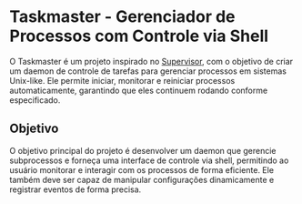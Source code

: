 # Taskmaster - Gerenciador de Processos com Controle via Shell

O Taskmaster é um projeto inspirado no [Supervisor](http://supervisord.org/index.html), com o objetivo de criar um daemon de controle de tarefas para gerenciar processos em sistemas Unix-like. Ele permite iniciar, monitorar e reiniciar processos automaticamente, garantindo que eles continuem rodando conforme especificado.

## Objetivo

O objetivo principal do projeto é desenvolver um daemon que gerencie subprocessos e forneça uma interface de controle via shell, permitindo ao usuário monitorar e interagir com os processos de forma eficiente. Ele também deve ser capaz de manipular configurações dinamicamente e registrar eventos de forma precisa.
